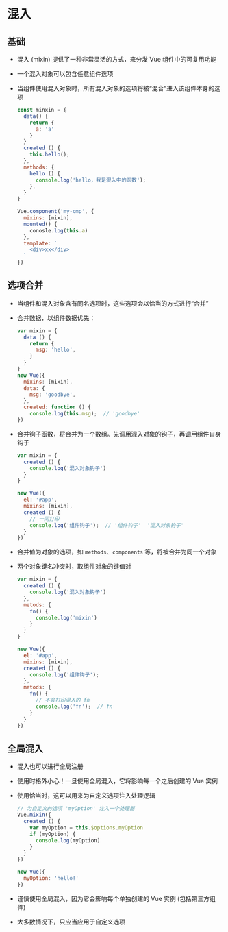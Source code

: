 # 混入

## 基础

  - 混入 (mixin) 提供了一种非常灵活的方式，来分发 Vue 组件中的可复用功能

  - 一个混入对象可以包含任意组件选项

  - 当组件使用混入对象时，所有混入对象的选项将被“混合”进入该组件本身的选项

    ```js
    const minxin = {
      data() {
        return {
          a: 'a'
        }
      }
      created () {
        this.hello();
      },
      methods: {
        hello () {
          console.log('hello，我是混入中的函数');
        },
      }
    }

    Vue.component('my-cmp', {
      mixins: [mixin],
      mounted() {
        conosle.log(this.a)
      },
      template: `
        <div>xx</div>
      `
    })
    ```

## 选项合并

  - 当组件和混入对象含有同名选项时，这些选项会以恰当的方式进行“合并”

  - 合并数据，以组件数据优先：

    ```js
    var mixin = {
      data () {
        return {
          msg: 'hello',
        }
      }
    }
    new Vue({
      mixins: [mixin],
      data: {
        msg: 'goodbye',
      },
      created: function () {
        console.log(this.msg);  // 'goodbye'
    })
    ```

  - 合并钩子函数，将合并为一个数组。先调用混入对象的钩子，再调用组件自身钩子

    ```js
    var mixin = {
      created () {
        console.log('混入对象钩子')
      }
    }

    new Vue({
      el: '#app',
      mixins: [mixin],
      created () {
        // 一同打印
        console.log('组件钩子');  // '组件钩子'  '混入对象钩子'
      }
    })
    ```

  - 合并值为对象的选项，如 `methods`、`components` 等，将被合并为同一个对象

  - 两个对象键名冲突时，取组件对象的键值对

    ```js
    var mixin = {
      created () {
        console.log('混入对象钩子')
      },
      metods: {
        fn() {
          console.log('mixin')
        }
      }
    }

    new Vue({
      el: '#app',
      mixins: [mixin],
      created () {
        console.log('组件钩子');
      },
      metods: {
        fn() {
          // 不会打印混入的 fn
          console.log('fn');  // fn
        }
      }
    })
    ```

## 全局混入

  - 混入也可以进行全局注册

  - 使用时格外小心！一旦使用全局混入，它将影响每一个之后创建的 Vue 实例

  - 使用恰当时，这可以用来为自定义选项注入处理逻辑

    ```js
    // 为自定义的选项 'myOption' 注入一个处理器
    Vue.mixin({
      created () {
        var myOption = this.$options.myOption
        if (myOption) {
          console.log(myOption)
        }
      }
    })

    new Vue({
      myOption: 'hello!'
    })
    ```

  - 谨慎使用全局混入，因为它会影响每个单独创建的 Vue 实例 (包括第三方组件)

  - 大多数情况下，只应当应用于自定义选项
